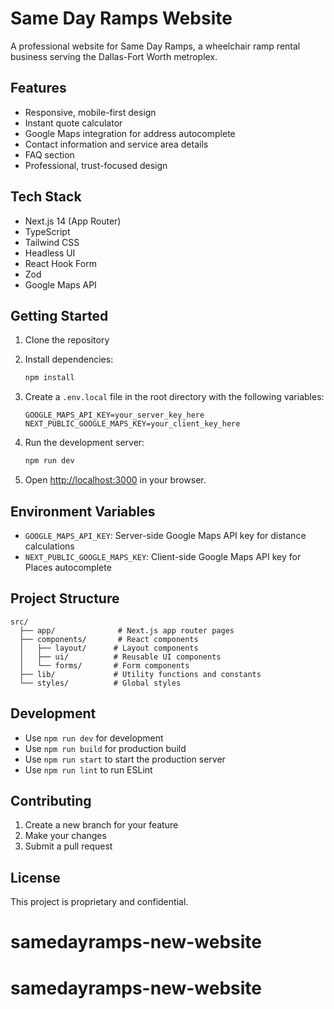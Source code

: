 # Same Day Ramps Website

A professional website for Same Day Ramps, a wheelchair ramp rental business serving the Dallas-Fort Worth metroplex.

## Features

- Responsive, mobile-first design
- Instant quote calculator
- Google Maps integration for address autocomplete
- Contact information and service area details
- FAQ section
- Professional, trust-focused design

## Tech Stack

- Next.js 14 (App Router)
- TypeScript
- Tailwind CSS
- Headless UI
- React Hook Form
- Zod
- Google Maps API

## Getting Started

1. Clone the repository
2. Install dependencies:
   ```bash
   npm install
   ```

3. Create a `.env.local` file in the root directory with the following variables:
   ```
   GOOGLE_MAPS_API_KEY=your_server_key_here
   NEXT_PUBLIC_GOOGLE_MAPS_KEY=your_client_key_here
   ```

4. Run the development server:
   ```bash
   npm run dev
   ```

5. Open [http://localhost:3000](http://localhost:3000) in your browser.

## Environment Variables

- `GOOGLE_MAPS_API_KEY`: Server-side Google Maps API key for distance calculations
- `NEXT_PUBLIC_GOOGLE_MAPS_KEY`: Client-side Google Maps API key for Places autocomplete

## Project Structure

```
src/
  ├── app/              # Next.js app router pages
  ├── components/       # React components
  │   ├── layout/      # Layout components
  │   ├── ui/          # Reusable UI components
  │   └── forms/       # Form components
  ├── lib/             # Utility functions and constants
  └── styles/          # Global styles
```

## Development

- Use `npm run dev` for development
- Use `npm run build` for production build
- Use `npm run start` to start the production server
- Use `npm run lint` to run ESLint

## Contributing

1. Create a new branch for your feature
2. Make your changes
3. Submit a pull request

## License

This project is proprietary and confidential.
# samedayramps-new-website
# samedayramps-new-website

